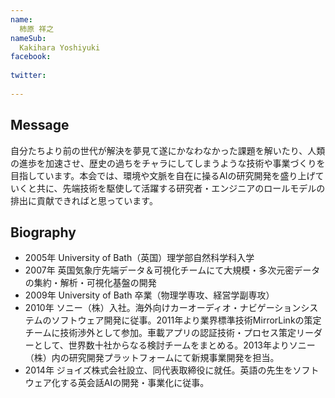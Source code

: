```yaml
---
name:
  柿原 祥之
nameSub:
  Kakihara Yoshiyuki
facebook:
 
twitter:
  
---
```


## Message
自分たちより前の世代が解決を夢見て遂にかなわなかった課題を解いたり、人類の進歩を加速させ、歴史の過ちをチャラにしてしまうような技術や事業づくりを目指しています。本会では、環境や文脈を自在に操るAIの研究開発を盛り上げていくと共に、先端技術を駆使して活躍する研究者・エンジニアのロールモデルの排出に貢献できればと思っています。




## Biography
- 2005年 University of Bath（英国）理学部自然科学科入学
- 2007年 英国気象庁先端データ＆可視化チームにて大規模・多次元密データの集約・解析・可視化基盤の開発
- 2009年 University of Bath 卒業（物理学専攻、経営学副専攻）
- 2010年 ソニー（株）入社。海外向けカーオーディオ・ナビゲーションシステムのソフトウェア開発に従事。2011年より業界標準技術MirrorLinkの策定チームに技術渉外として参加。車載アプリの認証技術・プロセス策定リーダーとして、世界数十社からなる検討チームをまとめる。2013年よりソニー（株）内の研究開発プラットフォームにて新規事業開発を担当。
- 2014年 ジョイズ株式会社設立、同代表取締役に就任。英語の先生をソフトウェア化する英会話AIの開発・事業化に従事。



